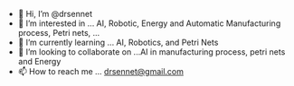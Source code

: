 - 👋 Hi, I’m @drsennet
- 👀 I’m interested in ... AI, Robotic, Energy and Automatic Manufacturing process, Petri nets, ...
- 🌱 I’m currently learning ... AI, Robotics, and Petri Nets
- 💞️ I’m looking to collaborate on ...AI in manufacturing process, petri nets and Energy
- 📫 How to reach me ... drsennet@gmail.com 

<!---
drsennet/drsennet is a ✨ special ✨ repository because its `README.md` (this file) appears on your GitHub profile.
You can click the Preview link to take a look at your changes.
--->
